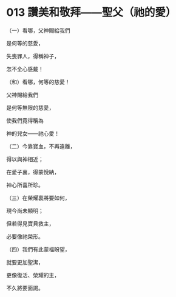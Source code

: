 # 013 讚美和敬拜——聖父（祂的愛）

（一）看哪，父神賜給我們

是何等的慈愛，

失喪罪人，得稱神子，

怎不全心感戴！

（和）看哪，何等的慈愛！

父神賜給我們

是何等無限的慈愛，

使我們竟得稱為

神的兒女——祂心愛！

（二）今靠寶血，不再遠離，

得以與神相近；

在愛子裏，得蒙悅納，

神心所喜所珍。

（三）在榮耀裏將要如何，

現今尚未顯明；

但若得見寶貝救主，

必要像祂榮形。

（四）我們有此蒙福盼望，

就要更加聖潔，

更像復活、榮耀的主，

不久將要面謁。

